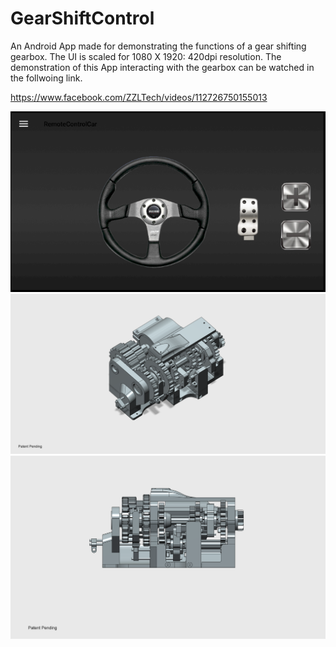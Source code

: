 # GearShiftControl
An Android App made for demonstrating the functions of a gear shifting gearbox. The UI is scaled for 1080 X 1920: 420dpi resolution. The demonstration of this App interacting with the gearbox can be watched in the follwoing link.

https://www.facebook.com/ZZLTech/videos/112726750155013

![](images/appPreview.png)
![](images/gearbox1.png)
![](images/gearbox2.png)
